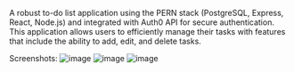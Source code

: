 A robust to-do list application using the PERN stack (PostgreSQL, Express, React, Node.js) and integrated with Auth0 API for secure authentication. This application allows users to efficiently manage their tasks with features that include the ability to add, edit, and delete tasks. 

Screenshots:
![image](https://github.com/user-attachments/assets/47010297-f400-4507-9df1-714c78bf5248)
![image](https://github.com/user-attachments/assets/acd96553-67a9-4633-ac65-6ca6b5034c7c)
![image](https://github.com/user-attachments/assets/59872352-2754-45e5-88dd-d63dffb6199d)

